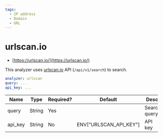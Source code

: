```yaml
---
tags:
  - IP address
  - Domain
  - URL
---
```


# urlscan.io

- [https://urlscan.io/](https://urlscan.io/)

This analyzer uses [urlscan.io](http://urlscan.io) API (`/api/v1/search`) to search.

```yaml
analyzer: urlscan
query: ...
api_key: ...
```

| Name    | Type   | Required? | Default                | Desc.        |
| ------- | ------ | --------- | ---------------------- | ------------ |
| query   | String | Yes       |                        | Search query |
| api_key | String | No        | ENV[”URLSCAN_API_KEY"] | API key      |
